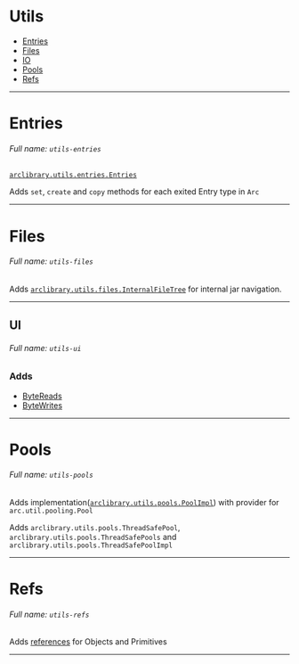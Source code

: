 # Utils

- [Entries](#entries)
- [Files](#files)
- [IO](#io)
- [Pools](#pools)
- [Refs](#refs)

----

# <a name="entries"></a>Entries

###### Full name: `utils-entries`
[`arclibrary.utils.entries.Entries`](entries%2Fsrc%2Farclibrary%2Futils%2Fentries%2FEntries.java)

Adds `set`, `create` and `copy` methods for each exited Entry type in `Arc`

---
# <a name="files"></a>Files

###### Full name: `utils-files`

Adds [`arclibrary.utils.files.InternalFileTree`](files%2Fsrc%2Farclibrary%2Futils%2Ffiles%2FInternalFileTree.java) for internal jar navigation.

---
## <a name="ui"></a> UI

###### Full name: `utils-ui`

### Adds
- [ByteReads](io%2Fsrc%2Farclibrary%2Fio%2FByteReads.java)
- [ByteWrites](io%2Fsrc%2Farclibrary%2Fio%2FByteWrites.java)

----

# <a name="pools"></a>Pools

###### Full name: `utils-pools`

Adds implementation([`arclibrary.utils.pools.PoolImpl`](pools%2Fsrc%2Farclibrary%2Futils%2Fpools%2FPoolImpl.java)) with provider for `arc.util.pooling.Pool`

Adds `arclibrary.utils.pools.ThreadSafePool`, `arclibrary.utils.pools.ThreadSafePools` and `arclibrary.utils.pools.ThreadSafePoolImpl`

---
# <a name="refs"></a>Refs

###### Full name: `utils-refs`

Adds [references](refs%2Fsrc%2Farclibrary%2Futils%2Frefs%2FRef.java) for Objects and Primitives

---
